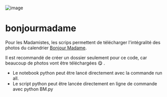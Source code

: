 ![image](https://user-images.githubusercontent.com/66914213/110937627-eba51480-8332-11eb-88dd-de7e0ba3a334.png)

# bonjourmadame
Pour les Madamistes,
les scrips permettent de télécharger l'intégralité des photos du calendrier [Bonjour Madame](https://www.bonjourmadame.fr/).

Il est recommandé de créer un dossier seulement pour ce code, car beaucoup de photos vont être téléchargées :yum: .

* Le notebook python peut être lancé directement avec la commande run all.
* Le script python peut être lancée directement en ligne de commande avec python BM.py
